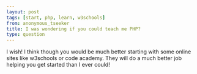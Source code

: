 ```yaml
---
layout: post
tags: [start, php, learn, w3schools]
from: anonymous_tseeker
title: I was wondering if you could teach me PHP?
type: question
---
```

I wish! I think though you would be much better starting with some online sites like w3schools or code academy. They will do a much better job helping you get started than I ever could!
